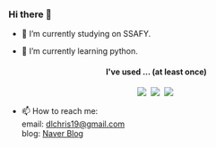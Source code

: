 ### Hi there 👋

- 🔭 I’m currently studying on SSAFY.
- 🌱 I’m currently learning python.  

  <h4 align = "center"> I've used ... (at least once)  </h4>
  <p align = "center">
      <img src = "https://img.shields.io/badge/-C-%23A8B9CC?style=flat-square&logo=C&logoColor=white"/></a>&nbsp
      <img src = "https://img.shields.io/badge/-JavaScript-F7DF1E?style=flat-square&logo=javascript&logoColor=white"/></a>&nbsp
      <img src = "https://img.shields.io/badge/-Python-3776AB?style=flat-square&logo=python&logoColor=white"/></a>&nbsp
</p>

- 📫 How to reach me:  
  email: dlchris19@gmail.com  
  blog:  [Naver Blog](https://blog.naver.com/chris_iari)
 <!--  [![Velog's GitHub stats](https://velog-readme-stats.vercel.app/api/list?name=eungyeole)](https://velog.io/@eungyeole)
  
  [![naver's GitHub stats](https://naver-readme-stats.vercel.app/api?name=dlchris7)](https://blog.naver.com/chris_iari)
  -->
 
<!--
**ZXLeeChris/ZXLeeChris** is a ✨ _special_ ✨ repository because its `README.md` (this file) appears on your GitHub profile.

Here are some ideas to get you started:

- 🔭 I’m currently working on ...
- 🌱 I’m currently learning ...
- 👯 I’m looking to collaborate on ...
- 🤔 I’m looking for help with ...
- 💬 Ask me about ...
- 📫 How to reach me: ...
- 😄 Pronouns: ...
- ⚡ Fun fact: ...
-->
